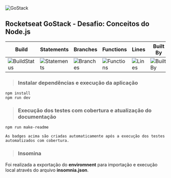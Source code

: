 <img alt="GoStack" src="https://storage.googleapis.com/golden-wind/bootcamp-gostack/header-desafios.png" />

## Rocketseat GoStack - Desafio: Conceitos do Node.js

| Build | Statements | Branches | Functions | Lines | Built By | We Love |
| ------ | ------ | ------- | ------- | ------ | -------| ------- |
| ![BuildStatus](#buildstatus#) | ![Statements](#statements# "Make me better!") | ![Branches](#branches# "Make me better!") | ![Functions](#functions# "Make me better!") | ![Lines](#lines# "Make me better!") | ![BuiltBy](https://img.shields.io/badge/TypeScript-Lovers-black.svg "img.shields.io") | ![ForTheBadge](https://img.shields.io/badge/Using-Badges-red.svg "ForTheBadge")

> ### Instalar dependências e execução da aplicação

```
npm install
npm run dev
```

> ### Execução dos testes com cobertura e atualização do documentação

```
npm run make-readme

As badges acima são criadas automaticamente após a execução dos testes automatizados com cobertura.
```

> ### Insomina

Foi realizada a exportação do **enviromnent** para importação e execução local através do arquivo **insomnia.json**.
